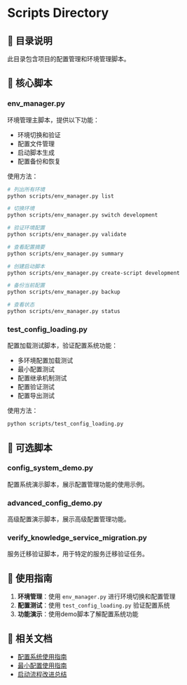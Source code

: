 # Scripts Directory

## 📁 目录说明

此目录包含项目的配置管理和环境管理脚本。

## 🔧 核心脚本

### env_manager.py
环境管理主脚本，提供以下功能：
- 环境切换和验证
- 配置文件管理
- 启动脚本生成
- 配置备份和恢复

使用方法：
```bash
# 列出所有环境
python scripts/env_manager.py list

# 切换环境
python scripts/env_manager.py switch development

# 验证环境配置
python scripts/env_manager.py validate

# 查看配置摘要
python scripts/env_manager.py summary

# 创建启动脚本
python scripts/env_manager.py create-script development

# 备份当前配置
python scripts/env_manager.py backup

# 查看状态
python scripts/env_manager.py status
```

### test_config_loading.py
配置加载测试脚本，验证配置系统功能：
- 多环境配置加载测试
- 最小配置测试
- 配置继承机制测试
- 配置验证测试
- 配置导出测试

使用方法：
```bash
python scripts/test_config_loading.py
```

## 🎯 可选脚本

### config_system_demo.py
配置系统演示脚本，展示配置管理功能的使用示例。

### advanced_config_demo.py  
高级配置演示脚本，展示高级配置管理功能。

### verify_knowledge_service_migration.py
服务迁移验证脚本，用于特定的服务迁移验证任务。

## 📖 使用指南

1. **环境管理**：使用 `env_manager.py` 进行环境切换和配置管理
2. **配置测试**：使用 `test_config_loading.py` 验证配置系统
3. **功能演示**：使用demo脚本了解配置系统功能

## 🔗 相关文档

- [配置系统使用指南](../docs/CONFIG_USAGE_GUIDE.md)
- [最小配置使用指南](../docs/MINIMAL_CONFIG_GUIDE.md)
- [启动流程改进总结](../docs/STARTUP_IMPROVEMENTS.md)


